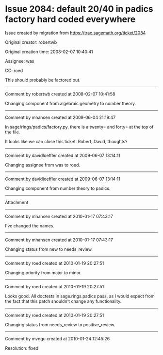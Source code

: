 # Issue 2084: default 20/40 in padics factory hard coded everywhere

Issue created by migration from https://trac.sagemath.org/ticket/2084

Original creator: robertwb

Original creation time: 2008-02-07 10:40:41

Assignee: was

CC:  roed

This should probably be factored out. 


---

Comment by robertwb created at 2008-02-07 10:41:58

Changing component from algebraic geometry to number theory.


---

Comment by mhansen created at 2009-06-04 21:19:47

In sage/rings/padics/factory.py, there is a twenty= and forty= at the top of the file.

It looks like we can close this ticket.  Robert, David, thoughts?


---

Comment by davidloeffler created at 2009-06-07 13:14:11

Changing assignee from was to roed.


---

Comment by davidloeffler created at 2009-06-07 13:14:11

Changing component from number theory to padics.


---

Attachment


---

Comment by mhansen created at 2010-01-17 07:43:17

I've changed the names.


---

Comment by mhansen created at 2010-01-17 07:43:17

Changing status from new to needs_review.


---

Comment by roed created at 2010-01-19 20:27:51

Changing priority from major to minor.


---

Comment by roed created at 2010-01-19 20:27:51

Looks good.  All doctests in sage.rings.padics pass, as I would expect from the fact that this patch shouldn't change any functionality.


---

Comment by roed created at 2010-01-19 20:27:51

Changing status from needs_review to positive_review.


---

Comment by mvngu created at 2010-01-24 12:45:26

Resolution: fixed
